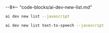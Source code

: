 --8<-- "code-blocks/ai-dev-new-list.md"

``` bash title="List only JavaScript samples"
ai dev new list --javascript
```

``` bash title="Filter the list by name"
ai dev new list text-to-speech --javascript
```
